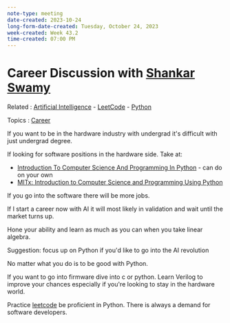 ```yaml
---
note-type: meeting
date-created: 2023-10-24
long-form-date-created: Tuesday, October 24, 2023
week-created: Week 43.2
time-created: 07:00 PM
---
```


# Career Discussion with [Shankar Swamy](https://www.linkedin.com/in/shankarswamy/)

Related : [Artificial Intelligence](Artificial%20Intelligence) - [LeetCode](LeetCode) - [Python](../4-hub-notes-🚉/Python.md)

Topics : [Career](Career)

If you want to be in the hardware industry with undergrad it's difficult with just undergrad
degree.

If looking for software positions in the hardware side. Take at:

- [Introduction To Computer Science And Programming In Python](https://ocw.mit.edu/courses/6-0001-introduction-to-computer-science-and-programming-in-python-fall-2016/) - can do on your own
- [MITx: Introduction to Computer Science and Programming Using Python](https://www.edx.org/learn/computer-science/massachusetts-institute-of-technology-introduction-to-computer-science-and-programming-using-python?index=product&queryID=3420e438ac2d916d1f5c8f3486fc69a0&position=1&results_level=first-level-results&term=introduction+to+computer+science+mit&objectID=course-956319ec-8665-4039-8bc6-32c9a9aea5e9&campaign=Introduction+to+Computer+Science+and+Programming+Using+Python&source=edX&product_category=course&placement_url=https%3A%2F%2Fwww.edx.org%2Fsearch)

If you go into the software there will be more jobs.

If I start a career now with AI it will most likely in validation
and wait until the market turns up.

Hone your ability and learn as much as you can when you
take linear algebra.

Suggestion: focus up on Python if you'd like to go into the AI
revolution

No matter what you do is to be good with Python.

If you want to go into firmware dive into c or python. Learn Verilog to improve your chances
especially if you're looking to stay in the hardware world.

Practice [leetcode](https://leetcode.com/) be proficient in Python.
There is always a demand for software developers.
